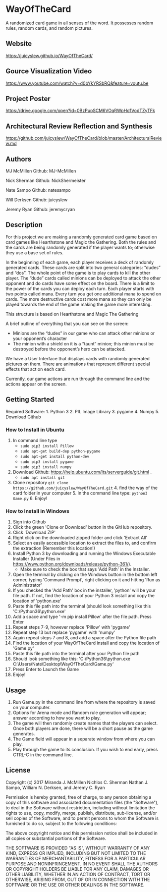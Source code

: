 # WayOfTheCard #
A randomized card game in all senses of the word. It possesses random rules, random cards, and random pictures.

## Website ##
https://juicyslew.github.io/WayOfTheCard/

## Gource Visualization Video ##
https://www.youtube.com/watch?v=d0bYkYRSbRQ&feature=youtu.be

## Project Poster ##
https://drive.google.com/open?id=0BzPupSCM6VOqRWpHd1VodTZyTFk

## Architectural Review Reflection and Synthesis ##
https://github.com/juicyslew/WayOfTheCard/blob/master/ArchitecturalReview.md

## Authors ##
  MJ McMillen 				Github: MJ-McMillen

  Nick Sherman			  Github: NickShermeister

  Nate Sampo  			  Github: natesampo

  Will Derksen        Github: juicyslew

  Jeremy Ryan         Github: jeremycryan


## Description ##

For this project we are making a randomly generated card game based on card games like Hearthstone and Magic the Gathering. Both the rules and the cards are being randomly generated if the player wants to; otherwise they use a base set of rules.

In the beginning of each game, each player receives  a deck of randomly generated cards. These cards are split into two general categories: “dudes” and “dos”. The whole point of the game is to play cards to kill the other player. The “dude” cards called minions can be deployed to attack the other opponent and do cards have some effect on the board. There is a limit to the power of the cards you can deploy each turn. Each player starts with two points called mana. Every turn you get one additional mana to spend on cards. The more destructive cards cost more mana so they can only be played towards the end of the game making the game more interesting.

This structure is based on Hearthstone and Magic The Gathering

A brief outline of everything that you can see on the screen:

* Minions are the “dudes” in our game who can attack other minions or your opponent’s character
* The minion with a shield on it is a “taunt” minion; this minion must be destroyed before the opponent’s hero can be attacked.

We have a User Interface that displays cards with randomly generated pictures on them. There are animations that represent different special effects that act on each card.

Currently, our game actions are run through the command line and the actions appear on the screen.

## Getting Started ##
Required Software:
	1. Python 3
	2. PIL Image Library
	3. pygame
	4. Numpy
	5. Download Github

### How to Install in Ubuntu ###
1. In command line type
 	* `sudo pip3 install Pillow`
 	* `sudo apt-get build-dep python-pygame`
 	* `sudo apt-get install python-dev`
 	* `sudo pip3 install pygame`
 	* `sudo pip3 install numpy`
2. Download Github: https://help.ubuntu.com/lts/serverguide/git.html	.
	* `sudo apt install git`
3. Clone repository
				`git clone https://github.com/juicyslew/WayOfTheCard.git`
	4. find the way of the card folder in your computer
	5. In the command line type: `python3 Game.py`
	6. Enjoy!

### How to Install in Windows ###
1. Sign into Github
2. Click the green 'Clone or Download' button in the GitHub repository.
3. Click 'Download ZIP'
4.	Right click on the downloaded zipped folder and click 'Extract All'
5. Select an easily accessible location to extract the files to, and confirm the extraction (Remember this location!)
6. Install Python 3 by downloading and running the Windows Executable Installer (Under Files in https://www.python.org/downloads/release/python-361/).
	* Make sure to check the  box that says 'Add Path' in the Installer.
9. Open the terminal by clicking on the Windows button in the bottom left corner, typing 'Command Prompt', right clicking on it and hitting 'Run as Administrator'
10. If you checked the 'Add Path' box in the installer, 'python' will be your file path. If not, find the location of your Python 3 install and copy the location of 'python.exe'
11. Paste this file path into the terminal (should look something like this 'C:\Python36\python.exe'
12.	Add a space and type '-m pip install Pillow' after the file path. Press Enter
13. Repeat steps 7-9, however replace 'Pillow' with 'pygame'
14. Repeat step 13 but replace 'pygame' with 'numpy'
15. Again repeat steps 7 and 8, and add a space after the Python file path
16. Find the location of your WayOfTheCard install and copy the location of 'Game.py'
17. Paste this file path into the terminal after your Python file path
18. Should look something like this: 'C:\Python36\python.exe C:\Users\Nate\Desktop\WayOfTheCard\Game.py'
19. Press Enter to Launch the Game
20. Enjoy!



## Usage ##
1. Run Game.py in the command line from where the repository is saved on your computer.
2. Options for Arena mode and Random rule generation will appear; answer according to how you want to play.
3. The game will then randomly create names that the players can select. Once both players are done, there will be a short pause as the game generates.
4. The Game field will appear in a separate window from where you can play.
5. Play through the game to its conclusion. If you wish to end early, press CTRL-C in the command line.



## License ##

Copyright (c) 2017 Miranda J. McMillen Nichlos C. Sherman Nathan J. Sampo, William N. Derksen, and Jeremy C. Ryan

Permission is hereby granted, free of charge, to any person obtaining a copy
of this software and associated documentation files (the "Software"), to deal
in the Software without restriction, including without limitation the rights
to use, copy, modify, merge, publish, distribute, sub-license, and/or sell
copies of the Software, and to permit persons to whom the Software is
furnished to do so, subject to the following conditions:

The above copyright notice and this permission notice shall be included in all
copies or substantial portions of the Software.

THE SOFTWARE IS PROVIDED "AS IS", WITHOUT WARRANTY OF ANY KIND, EXPRESS OR
IMPLIED, INCLUDING BUT NOT LIMITED TO THE WARRANTIES OF MERCHANTABILITY,
FITNESS FOR A PARTICULAR PURPOSE AND NONINFRINGEMENT. IN NO EVENT SHALL THE
AUTHORS OR COPYRIGHT HOLDERS BE LIABLE FOR ANY CLAIM, DAMAGES OR OTHER
LIABILITY, WHETHER IN AN ACTION OF CONTRACT, TORT OR OTHERWISE, ARISING FROM,
OUT OF OR IN CONNECTION WITH THE SOFTWARE OR THE USE OR OTHER DEALINGS IN THE
SOFTWARE.
